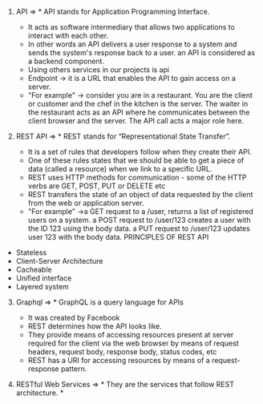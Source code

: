 1) API 
=> * API stands for Application Programming Interface.
   * It acts as software intermediary that allows two applications to interact with each other.
   * In other words an API delivers a user response to a system and sends the system's response back to a user.
     an API is considered as a backend component.
   * Using others services in our projects is api
   * Endpoint -> it is a URL that enables the API to gain access on a server.
   * "For example" -> consider you are in a restaurant. You are the client or customer and the chef in the kitchen is the server. The waiter in the restaurant acts as an API where he communicates between the client browser and the server. The API call acts a major role here.


2) REST API
=> * REST stands for “Representational State Transfer”.
   * It is a set of rules that developers follow when they create their API.
   * One of these rules states that we should be able to get a piece of data (called a resource) when we link to a specific URL.
   * REST uses HTTP methods for communication - some of the HTTP verbs are GET, POST, PUT or DELETE etc
   * REST transfers the state of an object of data requested by the client from the web or application server.
   * "For example" ->a GET request to a /user, returns a list of registered users on a system. a POST request to /user/123 creates a user with the ID 123 using the body data. a PUT request to /user/123 updates user 123 with the body data.
PRINCIPLES OF REST API
- Stateless
- Client-Server Architecture
- Cacheable    
- Unified interface
- Layered system


3) Graphql
=> * GraphQL is a query language for APIs
   * It was created by Facebook 
   * REST determines how the API looks like.
   * They provide means of accessing resources present at server required for the client via the web browser by means of request headers, request body, response body, status codes, etc
   * REST has a URI for accessing resources by means of a request-response pattern.



4) RESTful Web Services
=> * They are the services that follow REST architecture. 
   * 